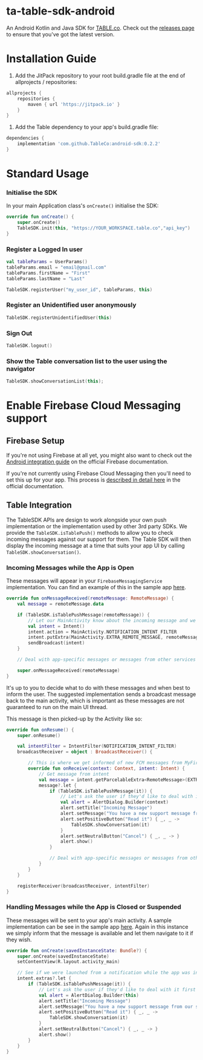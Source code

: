 # ta-table-sdk-android
An Android Kotlin and Java SDK for [TABLE.co](https://table.co). Check out the [releases page](https://github.com/TableCo/android-sdk/releases) to ensure that you've got the latest version. 

# Installation Guide

1. Add the JitPack repository to your root build.gradle file at the end of allprojects / repositories:

```groovy
allprojects {
	repositories {	
		maven { url 'https://jitpack.io' }
	}
}
```

1. Add the Table dependency to your app's build.gradle file:

```groovy
dependencies {
    implementation 'com.github.TableCo:android-sdk:0.2.2'
}
```

# Standard Usage

### Initialise the SDK

In your main Application class's `onCreate()` initialise the SDK:

```kotlin
override fun onCreate() {
    super.onCreate()
    TableSDK.init(this, "https://YOUR_WORKSPACE.table.co","api_key")
}
```

### Register a Logged In user
```kotlin
val tableParams = UserParams()
tableParams.email = "email@gmail.com"
tableParams.firstName = "First"
tableParams.lastName = "Last"

TableSDK.registerUser("my_user_id", tableParams, this)
```

### Register an Unidentified user anonymously
```kotlin
TableSDK.registerUnidentifiedUser(this)
```

### Sign Out
```kotlin
TableSDK.logout()
```

### Show the Table conversation list to the user using the navigator
```kotlin
TableSDK.showConversationList(this);
```

# Enable Firebase Cloud Messaging support

## Firebase Setup

If you're not using Firebase at all yet, you might also want to check out the [Android integration guide](https://firebase.google.com/docs/android/setup) on the official Firebase documentation.  

If you're not currently using Firebase Cloud Messaging then you'll need to set this up for your app. This process is [described in detail here](https://firebase.google.com/docs/cloud-messaging/android/client) in the official documentation. 

## Table Integration

The TableSDK APIs are design to work alongside your own push implementation or the implementation used by other 3rd party SDKs. We provide the `TableSDK.isTablePush()` methods to allow you to check incoming messages against our support for them. The Table SDK will then display the incoming message at a time that suits your app UI by calling `TableSDK.showConversation()`.

### Incoming Messages while the App is Open

These messages will appear in your `FirebaseMessagingService` implementation. You can find an example of this in the sample app [here](https://github.com/TableCo/android-sdk/blob/master/sample/src/main/java/com/table/sample/MyFirebaseMessagingService.kt).

```kotlin
override fun onMessageReceived(remoteMessage: RemoteMessage) {
    val message = remoteMessage.data

    if (TableSDK.isTablePushMessage(remoteMessage)) {
        // Let our MainActivity know about the incoming message and we can deal with it appropriately
        val intent = Intent()
        intent.action = MainActivity.NOTIFICATION_INTENT_FILTER
        intent.putExtra(MainActivity.EXTRA_REMOTE_MESSAGE, remoteMessage)
        sendBroadcast(intent)
    }

    // Deal with app-specific messages or messages from other services here

    super.onMessageReceived(remoteMessage)
}
```

It's up to you to decide what to do with these messages and when best to inform the user. The suggested implementation sends a broadcast message back to the main activity, which is important as these messages are not guaranteed to run on the main UI thread.

This message is then picked-up by the Activity like so:

```kotlin
override fun onResume() {
    super.onResume()

    val intentFilter = IntentFilter(NOTIFICATION_INTENT_FILTER)
    broadcastReceiver = object : BroadcastReceiver() {

        // This is where we get informed of new FCM messages from MyFirebaseMessagingService
        override fun onReceive(context: Context, intent: Intent) {
            // Get message from intent
            val message = intent.getParcelableExtra<RemoteMessage>(EXTRA_REMOTE_MESSAGE)
            message?.let {
                if (TableSDK.isTablePushMessage(it)) {
                    // Let's ask the user if they'd like to deal with it first
                    val alert = AlertDialog.Builder(context)
                    alert.setTitle("Incoming Message")
                    alert.setMessage("You have a new support message from our staff")
                    alert.setPositiveButton("Read it") { _, _ ->
                        TableSDK.showConversation(it)
                    }
                    alert.setNeutralButton("Cancel") { _, _ -> }
                    alert.show()
                }

                // Deal with app-specific messages or messages from other services here
            }
        }
    }

    registerReceiver(broadcastReceiver, intentFilter)
}
```

### Handling Messages while the App is Closed or Suspended

These messages will be sent to your app's main activity. A sample implementation can be see in the sample app [here](https://github.com/TableCo/android-sdk/blob/develop/sample/src/main/java/com/table/sample/MainActivity.kt#L33). Again in this instance we simply inform that the message is available and let them navigate to it if they wish.

```kotlin
override fun onCreate(savedInstanceState: Bundle?) {
    super.onCreate(savedInstanceState)
    setContentView(R.layout.activity_main)

    // See if we were launched from a notification while the app was in the background
    intent.extras?.let {
        if (TableSDK.isTablePushMessage(it)) {
            // Let's ask the user if they'd like to deal with it first
            val alert = AlertDialog.Builder(this)
            alert.setTitle("Incoming Message")
            alert.setMessage("You have a new support message from our staff")
            alert.setPositiveButton("Read it") { _, _ ->
                TableSDK.showConversation(it)
            }
            alert.setNeutralButton("Cancel") { _, _ -> }
            alert.show()
        }
    }
}
```